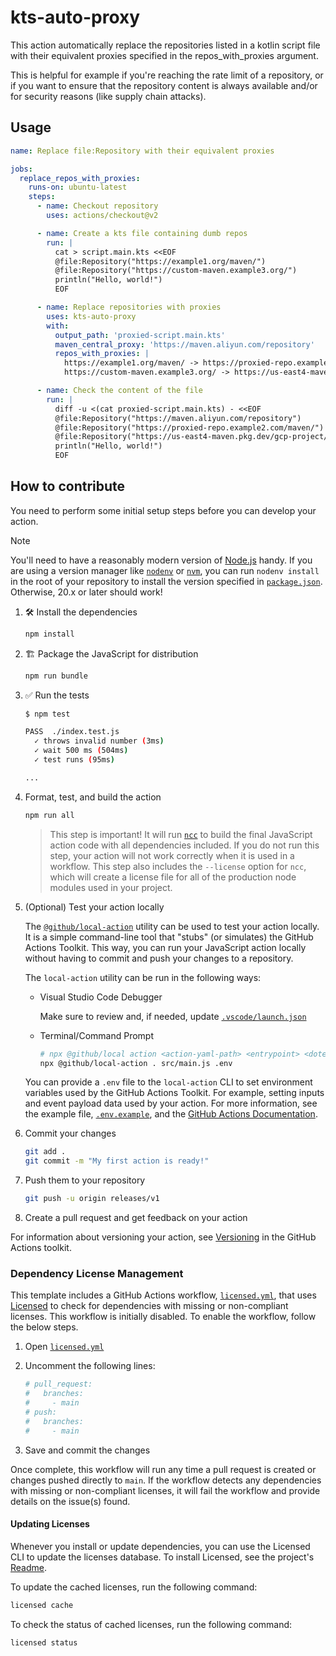 # kts-auto-proxy

This action automatically replace the repositories listed in a kotlin script file
with their equivalent proxies specified in the repos_with_proxies argument.

This is helpful for example if you're reaching the rate limit of a repository,
or if you want to ensure that the repository content is always available
and/or for security reasons (like supply chain attacks).

## Usage

```yaml
name: Replace file:Repository with their equivalent proxies

jobs:
  replace_repos_with_proxies:
    runs-on: ubuntu-latest
    steps:
      - name: Checkout repository
        uses: actions/checkout@v2

      - name: Create a kts file containing dumb repos
        run: |
          cat > script.main.kts <<EOF
          @file:Repository("https://example1.org/maven/")
          @file:Repository("https://custom-maven.example3.org/")
          println("Hello, world!")
          EOF

      - name: Replace repositories with proxies
        uses: kts-auto-proxy
        with:
          output_path: 'proxied-script.main.kts'
          maven_central_proxy: 'https://maven.aliyun.com/repository'
          repos_with_proxies: |
            https://example1.org/maven/ -> https://proxied-repo.example2.com/maven/
            https://custom-maven.example3.org/ -> https://us-east4-maven.pkg.dev/gcp-project/repository-name

      - name: Check the content of the file
        run: |
          diff -u <(cat proxied-script.main.kts) - <<EOF
          @file:Repository("https://maven.aliyun.com/repository")
          @file:Repository("https://proxied-repo.example2.com/maven/")
          @file:Repository("https://us-east4-maven.pkg.dev/gcp-project/repository-name")
          println("Hello, world!")
          EOF
```

## How to contribute

You need to perform some initial setup steps before you can develop your action.

> [!NOTE]
>
> You'll need to have a reasonably modern version of
> [Node.js](https://nodejs.org) handy. If you are using a version manager like
> [`nodenv`](https://github.com/nodenv/nodenv) or
> [`nvm`](https://github.com/nvm-sh/nvm), you can run `nodenv install` in the
> root of your repository to install the version specified in
> [`package.json`](./package.json). Otherwise, 20.x or later should work!

1. :hammer_and_wrench: Install the dependencies

   ```bash
   npm install
   ```

1. :building_construction: Package the JavaScript for distribution

   ```bash
   npm run bundle
   ```

1. :white_check_mark: Run the tests

   ```bash
   $ npm test

   PASS  ./index.test.js
     ✓ throws invalid number (3ms)
     ✓ wait 500 ms (504ms)
     ✓ test runs (95ms)

   ...
   ```

1. Format, test, and build the action

   ```bash
   npm run all
   ```

   > This step is important! It will run [`ncc`](https://github.com/vercel/ncc)
   > to build the final JavaScript action code with all dependencies included.
   > If you do not run this step, your action will not work correctly when it is
   > used in a workflow. This step also includes the `--license` option for
   > `ncc`, which will create a license file for all of the production node
   > modules used in your project.

1. (Optional) Test your action locally

   The [`@github/local-action`](https://github.com/github/local-action) utility
   can be used to test your action locally. It is a simple command-line tool
   that "stubs" (or simulates) the GitHub Actions Toolkit. This way, you can run
   your JavaScript action locally without having to commit and push your changes
   to a repository.

   The `local-action` utility can be run in the following ways:

   - Visual Studio Code Debugger

     Make sure to review and, if needed, update
     [`.vscode/launch.json`](./.vscode/launch.json)

   - Terminal/Command Prompt

     ```bash
     # npx @github/local action <action-yaml-path> <entrypoint> <dotenv-file>
     npx @github/local-action . src/main.js .env
     ```

   You can provide a `.env` file to the `local-action` CLI to set environment
   variables used by the GitHub Actions Toolkit. For example, setting inputs and
   event payload data used by your action. For more information, see the example
   file, [`.env.example`](./.env.example), and the
   [GitHub Actions Documentation](https://docs.github.com/en/actions/learn-github-actions/variables#default-environment-variables).

1. Commit your changes

   ```bash
   git add .
   git commit -m "My first action is ready!"
   ```

1. Push them to your repository

   ```bash
   git push -u origin releases/v1
   ```

1. Create a pull request and get feedback on your action

For information about versioning your action, see
[Versioning](https://github.com/actions/toolkit/blob/main/docs/action-versioning.md)
in the GitHub Actions toolkit.

### Dependency License Management

This template includes a GitHub Actions workflow,
[`licensed.yml`](./.github/workflows/licensed.yml), that uses
[Licensed](https://github.com/licensee/licensed) to check for dependencies with
missing or non-compliant licenses. This workflow is initially disabled. To
enable the workflow, follow the below steps.

1. Open [`licensed.yml`](./.github/workflows/licensed.yml)
1. Uncomment the following lines:

   ```yaml
   # pull_request:
   #   branches:
   #     - main
   # push:
   #   branches:
   #     - main
   ```

1. Save and commit the changes

Once complete, this workflow will run any time a pull request is created or
changes pushed directly to `main`. If the workflow detects any dependencies with
missing or non-compliant licenses, it will fail the workflow and provide details
on the issue(s) found.

#### Updating Licenses

Whenever you install or update dependencies, you can use the Licensed CLI to
update the licenses database. To install Licensed, see the project's
[Readme](https://github.com/licensee/licensed?tab=readme-ov-file#installation).

To update the cached licenses, run the following command:

```bash
licensed cache
```

To check the status of cached licenses, run the following command:

```bash
licensed status
```
